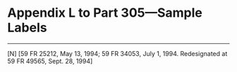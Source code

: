 # Appendix L to Part 305—Sample Labels












---

[N] [59 FR 25212, May 13, 1994; 59 FR 34053, July 1, 1994. Redesignated at 59 FR 49565, Sept. 28, 1994]


